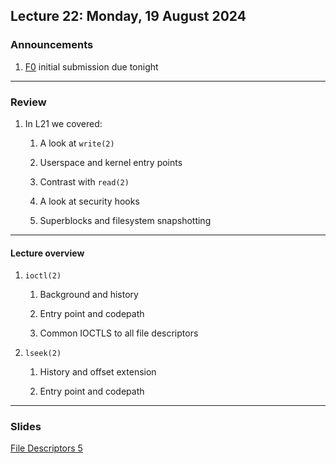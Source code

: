 ## Lecture 22: Monday, 19 August 2024

### Announcements

1. [F0](/assignments/F0.md) initial submission due tonight

---

### Review

1. In L21 we covered:

    1. A look at `write(2)`

    1. Userspace and kernel entry points

    1. Contrast with `read(2)`

    1. A look at security hooks

    1. Superblocks and filesystem snapshotting

---

#### Lecture overview

1. `ioctl(2)`

    1. Background and history

    1. Entry point and codepath

    1. Common IOCTLS to all file descriptors

1. `lseek(2)`

    1. History and offset extension

    1. Entry point and codepath

---

### Slides

[File Descriptors 5](/slides/fd5.html)
